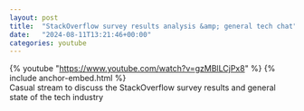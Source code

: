 ```yaml
---
layout: post
title:  "StackOverflow survey results analysis &amp; general tech chat"
date:   "2024-08-11T13:21:46+00:00"
categories: youtube
---
```

{% youtube  "https://www.youtube.com/watch?v=gzMBlLCjPx8" %}
{% include anchor-embed.html %}
<br />
Casual stream to discuss the StackOverflow survey results and general state of the tech industry
